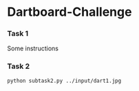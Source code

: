 # Dartboard-Challenge

### Task 1

Some instructions

### Task 2 

`python subtask2.py ../input/dart1.jpg`